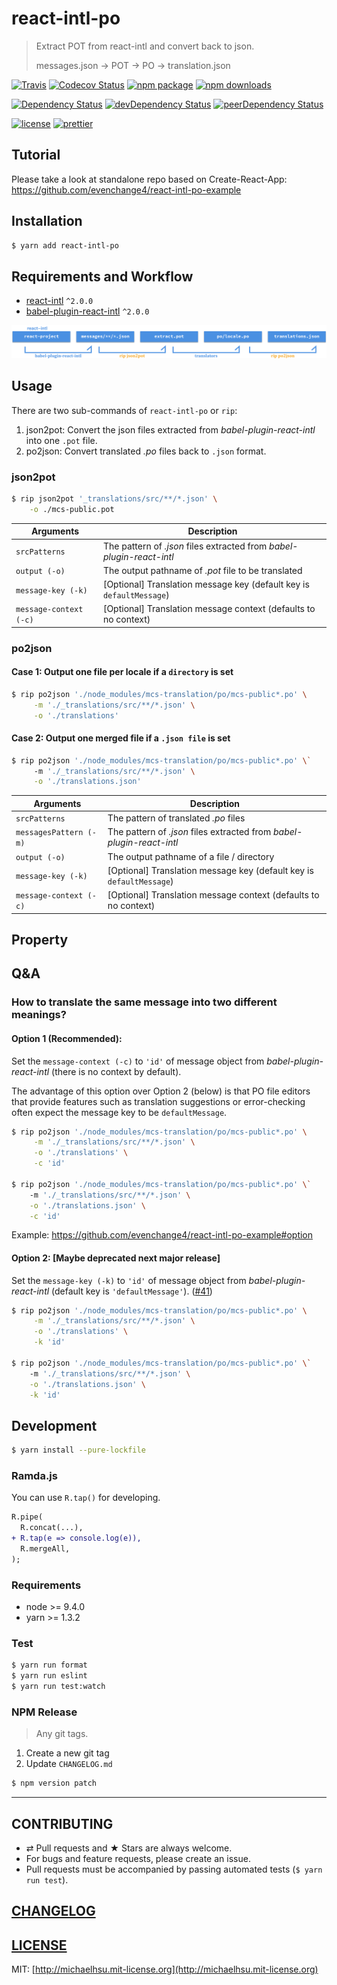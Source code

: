 # react-intl-po

> Extract POT from react-intl and convert back to json.
>
> messages.json → POT → PO → translation.json

[![Travis][build-badge]][build]
[![Codecov Status][codecov-badge]][codecov]
[![npm package][npm-badge]][npm]
[![npm downloads][npm-downloads]][npm]

[![Dependency Status][dependency-badge]][dependency]
[![devDependency Status][devdependency-badge]][devdependency]
[![peerDependency Status][peerdependency-badge]][peerdependency]

[![license][license-badge]][license]
[![prettier](https://img.shields.io/badge/styled_with-prettier-ff69b4.svg)](https://github.com/prettier/prettier)

## Tutorial

Please take a look at standalone repo based on Create-React-App: https://github.com/evenchange4/react-intl-po-example

## Installation

```sh
$ yarn add react-intl-po
```

## Requirements and Workflow

* [react-intl](https://github.com/yahoo/react-intl) `^2.0.0`
* [babel-plugin-react-intl](https://github.com/yahoo/babel-plugin-react-intl) `^2.0.0`

![RIP Workflow](./docs/workflow.png)

## Usage

There are two sub-commands of `react-intl-po` or `rip`:

1. json2pot: Convert the json files extracted from _babel-plugin-react-intl_ into one `.pot` file.
2. po2json: Convert translated _.po_ files back to `.json` format.

### json2pot

```sh
$ rip json2pot '_translations/src/**/*.json' \
    -o ./mcs-public.pot
```

| **Arguments**          | **Description**                                                       |
| ---------------------- | --------------------------------------------------------------------- |
| `srcPatterns`          | The pattern of _.json_ files extracted from _babel-plugin-react-intl_ |
| `output (-o)`          | The output pathname of _.pot_ file to be translated                   |
| `message-key (-k)`     | [Optional] Translation message key (default key is `defaultMessage`)  |
| `message-context (-c)` | [Optional] Translation message context (defaults to no context)       |

### po2json

#### Case 1: Output one file per locale if a `directory` is set

```sh
$ rip po2json './node_modules/mcs-translation/po/mcs-public*.po' \
     -m './_translations/src/**/*.json' \
     -o './translations'
```

#### Case 2: Output one merged file if a `.json file` is set

```sh
$ rip po2json './node_modules/mcs-translation/po/mcs-public*.po' \`
     -m './_translations/src/**/*.json' \
     -o './translations.json'
```

| **Arguments**          | **Description**                                                       |
| ---------------------- | --------------------------------------------------------------------- |
| `srcPatterns`          | The pattern of translated _.po_ files                                 |
| `messagesPattern (-m)` | The pattern of _.json_ files extracted from _babel-plugin-react-intl_ |
| `output (-o)`          | The output pathname of a file / directory                             |
| `message-key (-k)`     | [Optional] Translation message key (default key is `defaultMessage`)  |
| `message-context (-c)` | [Optional] Translation message context (defaults to no context)       |

## Property

## Q&A

### How to translate the same message into two different meanings?

#### Option 1 (Recommended):

Set the `message-context (-c)` to `'id'` of message object from _babel-plugin-react-intl_ (there is no context by default).

The advantage of this option over Option 2 (below) is that PO file editors that provide features such as translation suggestions or error-checking often expect the message key to be `defaultMessage`.

```sh
$ rip po2json './node_modules/mcs-translation/po/mcs-public*.po' \
     -m './_translations/src/**/*.json' \
     -o './translations' \
     -c 'id'

$ rip po2json './node_modules/mcs-translation/po/mcs-public*.po' \`
    -m './_translations/src/**/*.json' \
    -o './translations.json' \
    -c 'id'
```

Example: https://github.com/evenchange4/react-intl-po-example#option

#### Option 2: [Maybe deprecated next major release]

Set the `message-key (-k)` to `'id'` of message object from _babel-plugin-react-intl_ (default key is `'defaultMessage'`). ([#41](https://github.com/evenchange4/react-intl-po/pull/41))

```sh
$ rip po2json './node_modules/mcs-translation/po/mcs-public*.po' \
     -m './_translations/src/**/*.json' \
     -o './translations' \
     -k 'id'

$ rip po2json './node_modules/mcs-translation/po/mcs-public*.po' \`
    -m './_translations/src/**/*.json' \
    -o './translations.json' \
    -k 'id'
```

## Development

```sh
$ yarn install --pure-lockfile
```

### Ramda.js

You can use `R.tap()` for developing.

```diff
R.pipe(
  R.concat(...),
+ R.tap(e => console.log(e)),
  R.mergeAll,
);
```

### Requirements

* node >= 9.4.0
* yarn >= 1.3.2

### Test

```sh
$ yarn run format
$ yarn run eslint
$ yarn run test:watch
```

### NPM Release

> Any git tags.

1. Create a new git tag
2. Update `CHANGELOG.md`

```sh
$ npm version patch
```

---

## CONTRIBUTING

* ⇄ Pull requests and ★ Stars are always welcome.
* For bugs and feature requests, please create an issue.
* Pull requests must be accompanied by passing automated tests (`$ yarn run test`).

## [CHANGELOG](CHANGELOG.md)

## [LICENSE](LICENSE)

MIT: [http://michaelhsu.mit-license.org](http://michaelhsu.mit-license.org)

[build-badge]: https://img.shields.io/travis/evenchange4/react-intl-po/master.svg?style=flat-square
[build]: https://travis-ci.org/evenchange4/react-intl-po
[npm-badge]: https://img.shields.io/npm/v/react-intl-po.svg?style=flat-square
[npm]: https://www.npmjs.org/package/react-intl-po
[codecov-badge]: https://img.shields.io/codecov/c/github/evenchange4/react-intl-po.svg?style=flat-square
[codecov]: https://codecov.io/github/evenchange4/react-intl-po?branch=master
[npm-downloads]: https://img.shields.io/npm/dt/react-intl-po.svg?style=flat-square
[license-badge]: https://img.shields.io/npm/l/react-intl-po.svg?style=flat-square
[license]: http://michaelhsu.mit-license.org/
[dependency-badge]: https://david-dm.org/evenchange4/react-intl-po.svg?style=flat-square
[dependency]: https://david-dm.org/evenchange4/react-intl-po
[devdependency-badge]: https://david-dm.org/evenchange4/react-intl-po/dev-status.svg?style=flat-square
[devdependency]: https://david-dm.org/evenchange4/react-intl-po#info=devDependencies
[peerdependency-badge]: https://david-dm.org/evenchange4/react-intl-po/peer-status.svg?style=flat-square
[peerdependency]: https://david-dm.org/evenchange4/react-intl-po#info=peerDependencies
